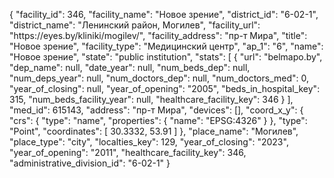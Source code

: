 {
    "facility_id": 346,
    "facility_name": "Новое зрение",
    "district_id": "6-02-1",
    "district_name": "Ленинский район, Могилев",
    "facility_url": "https:\/\/eyes.by\/kliniki\/mogilev\/",
    "facility_address": "пр-т Мира",
    "title": "Новое зрение",
    "facility_type": "Медицинский центр",
    "ap_1": "6",
    "name": "Новое зрение",
    "state": "public institution",
    "stats": [
        {
            "url": "belmapo.by",
            "dep_name": null,
            "date_year": null,
            "num_beds_dep": null,
            "num_deps_year": null,
            "num_doctors_dep": null,
            "num_doctors_med": 0,
            "year_of_closing": null,
            "year_of_opening": "2005",
            "beds_in_hospital_key": 315,
            "num_beds_facility_year": null,
            "healthcare_facility_key": 346
        }
    ],
    "med_id": 615143,
    "address": "пр-т Мира",
    "devices": [],
    "coord_x_y": {
        "crs": {
            "type": "name",
            "properties": {
                "name": "EPSG:4326"
            }
        },
        "type": "Point",
        "coordinates": [
            30.3332,
            53.91
        ]
    },
    "place_name": "Могилев",
    "place_type": "city",
    "localties_key": 129,
    "year_of_closing": "2023",
    "year_of_opening": "2011",
    "healthcare_facility_key": 346,
    "administrative_division_id": "6-02-1"
}